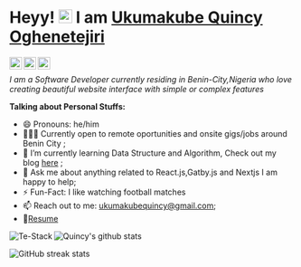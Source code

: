 
# Heyy! <img src="https://user-images.githubusercontent.com/1303154/88677602-1635ba80-d120-11ea-84d8-d263ba5fc3c0.gif" width="24px" alt="hi"> I am [Ukumakube  Quincy Oghenetejiri](https://quincyoghenetejiri.me)

<a href="https://twitter.com/Quincyoghenex">
  <img align ="left" alt="Quincy Oghenetejiri | Twitter" width="22px" src="https://cdn.jsdelivr.net/npm/simple-icons@v3/icons/twitter.svg" />
</a>
<a href="https://www.linkedin.com/in/quincy-oghenetejiri/">
  <img align="left" alt="Quincy Linkedin" width="22px" src="https://cdn.jsdelivr.net/npm/simple-icons@v3/icons/linkedin.svg" />
</a>
<a href="https://mailto:ukumakubequincy@gmail.com">
  <img align ="left" alt="Quincy's Mail" width="22px" src="https://cdn.jsdelivr.net/npm/simple-icons@v3/icons/gmail.svg"/>
</a>

<br/>


*I am  a Software Developer currently residing in Benin-City,Nigeria who love creating beautiful website interface with simple or complex features*


**Talking about Personal Stuffs:**
- 😄 Pronouns: he/him
- 👨🏽‍💻 Currently open to remote oportunities and onsite gigs/jobs around Benin City ;
- 🌱 I’m currently learning Data Structure and Algorithm, Check out my blog [here](https://quincyoghenetejiri.hashnode.dev/) ; 
- 💬 Ask me about anything related to  React.js,Gatby.js and Nextjs I am happy to help;
- ⚡️ Fun-Fact: I like watching football matches 
- 📫 Reach out to me: ukumakubequincy@gmail.com;
- 📝[Resume](https://drive.google.com/file/d/1AXX_Hr_6IdZFRudYu6JDjjCnaQoKdTJa/view?usp=sharing)
 
<p><img align="left" src="https://github-readme-stats.vercel.app/api/top-langs?username=Te-Stack&show_icons=true&theme=tokyonight&locale=en&layout=compact" alt="Te-Stack" /></p>


![Quincy's github stats](https://github-readme-stats.vercel.app/api?username=Te-Stack&show_icons=true&theme=tokyonight&locale=en&count_private=true)

![GitHub streak stats](https://github-readme-streak-stats.herokuapp.com/?user=Te-Stack&theme=tokyonight)  









